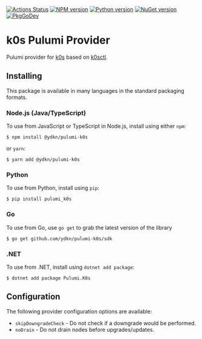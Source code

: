 [![Actions Status](https://github.com/ydkn/pulumi-k0s/workflows/master/badge.svg)](https://github.com/ydkn/pulumi-k0s/actions)
[![NPM version](https://badge.fury.io/js/%40ydkn%2Fpulumi-k0s.svg)](https://www.npmjs.com/package/@ydkn/pulumi-k0s)
[![Python version](https://badge.fury.io/py/pulumi-k0s.svg)](https://pypi.org/project/pulumi-k0s)
[![NuGet version](https://badge.fury.io/nu/pulumi.k0s.svg)](https://badge.fury.io/nu/pulumi.k0s)
[![PkgGoDev](https://pkg.go.dev/badge/github.com/ydkn/pulumi-k0s/sdk/go)](https://pkg.go.dev/github.com/ydkn/pulumi-k0s/sdk/go)

# k0s Pulumi Provider

Pulumi provider for [k0s](https://k0sproject.io) based on [k0sctl](https://github.com/k0sproject/k0sctl).

## Installing

This package is available in many languages in the standard packaging formats.

### Node.js (Java/TypeScript)

To use from JavaScript or TypeScript in Node.js, install using either `npm`:

    $ npm install @ydkn/pulumi-k0s

or `yarn`:

    $ yarn add @ydkn/pulumi-k0s

### Python

To use from Python, install using `pip`:

    $ pip install pulumi_k0s

### Go

To use from Go, use `go get` to grab the latest version of the library

    $ go get github.com/ydkn/pulumi-k0s/sdk

### .NET

To use from .NET, install using `dotnet add package`:

    $ dotnet add package Pulumi.K0s

## Configuration

The following provider configuration options are available:

- `skipDowngradeCheck` - Do not check if a downgrade would be performed.
- `noDrain` - Do not drain nodes before upgrades/updates.
